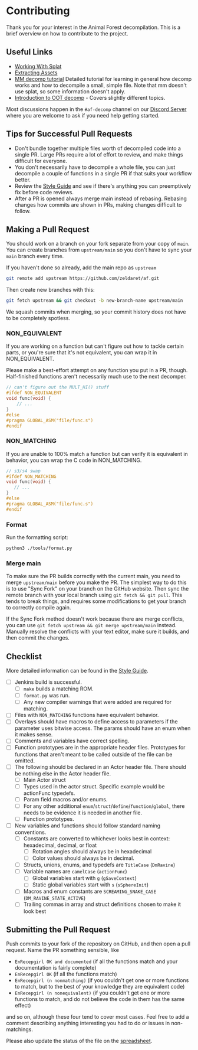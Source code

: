 # Contributing

Thank you for your interest in the Animal Forest decompilation. This is a brief overview on how to contribute to the project.

## Useful Links

- [Working With Splat](docs/working_with_splat.md)
- [Extracting Assets](docs/asset_extraction.md)
- [MM decomp tutorial](https://github.com/zeldaret/mm/blob/master/docs/tutorial/contents.md) Detailed tutorial for learning in general how decomp works and how to decompile a small, simple file. Note that mm doesn't use splat, so some information doesn't apply.
- [Introduction to OOT decomp](https://github.com/zeldaret/oot/blob/master/docs/tutorial/contents.md) - Covers slightly different topics.

Most discussions happen in the `#af-decomp` channel on our [Discord Server](https://discord.zelda.deco.mp) where you are welcome to ask if you need help getting started.

## Tips for Successful Pull Requests

- Don't bundle together multiple files worth of decompiled code into a single PR. Large PRs require a lot of effort to review, and make things difficult for everyone.
- You don't necessarily have to decompile a whole file, you can just decompile a couple of functions in a single PR if that suits your workflow better.
- Review the [Style Guide](docs/STYLE.md) and see if there's anything you can preemptively fix before code reviews.
- After a PR is opened always merge main instead of rebasing. Rebasing changes how commits are shown in PRs, making changes difficult to follow.

## Making a Pull Request

You should work on a branch on your fork separate from your copy of `main`. You can create branches from `upstream/main` so you don't have to sync your `main` branch every time.

If you haven't done so already, add the main repo as `upstream`

```bash
git remote add upstream https://github.com/zeldaret/af.git
```

Then create new branches with this:

```bash
git fetch upstream && git checkout -b new-branch-name upstream/main
```

We squash commits when merging, so your commit history does not have to be completely spotless.

### NON_EQUIVALENT

If you are working on a function but can't figure out how to tackle certain parts, or you're sure that it's not equivalent, you can wrap it in NON_EQUIVALENT.

Please make a best-effort attempt on any function you put in a PR, though. Half-finished functions aren't necessarily much use to the next decomper.

```c
// can't figure out the MULT_HI() stuff
#ifdef NON_EQUIVALENT
void func(void) {
    // ...
}
#else
#pragma GLOBAL_ASM("file/func.s")
#endif
```

### NON_MATCHING

If you are unable to 100% match a function but can verify it is equivalent in behavior, you can wrap the C code in NON_MATCHING.

 ```c
// s3/s4 swap
#ifdef NON_MATCHING
void func(void) {
    // ...
}
#else
#pragma GLOBAL_ASM("file/func.s")
#endif
```

### Format

Run the formatting script:

```bash
python3 ./tools/format.py
```

### Merge main

To make sure the PR builds correctly with the current main, you need to merge `upstream/main` before you make the PR. The simplest way to do this is to use "Sync Fork" on your branch on the GitHub website. Then sync the remote branch with your local branch using `git fetch && git pull`. This tends to break things, and requires some modifications to get your branch to correctly compile again.

If the Sync Fork method doesn't work because there are merge conflicts, you can use `git fetch upstream && git merge upstream/main` instead. Manually resolve the conflicts with your text editor, make sure it builds, and then commit the changes.

## Checklist

More detailed information can be found in the [Style Guide](docs/STYLE.md).

- [ ] Jenkins build is successful.
  - [ ] `make` builds a matching ROM.
  - [ ] `format.py` was run.
  - [ ] Any new compiler warnings that were added are required for matching. 
- [ ] Files with `NON_MATCHING` functions have equivalent behavior.
- [ ] Overlays should have macros to define access to parameters if the parameter uses bitwise access. The params should have an enum when it makes sense.
- [ ] Comments and variables have correct spelling.
- [ ] Function prototypes are in the appropriate header files. Prototypes for functions that aren't meant to be called outside of the file can be omitted.
- [ ] The following should be declared in an Actor header file. There should be nothing else in the Actor header file.
  - [ ] Main Actor struct
  - [ ] Types used in the actor struct. Specific example would be actionFunc typedefs.
  - [ ] Param field macros and/or enums.
  - [ ] For any other additional `enum`/`struct`/`define`/`function`/`global`, there needs to be evidence it is needed in another file.
  - [ ] Function prototypes.
- [ ] New variables and functions should follow standard naming conventions.
  - [ ] Constants are converted to whichever looks best in context: hexadecimal, decimal, or float
    - [ ] Rotation angles should always be in hexadecimal
    - [ ] Color values should always be in decimal.
  - [ ] Structs, unions, enums, and typedefs are `TitleCase` (`DmRavine`)
  - [ ] Variable names are `camelCase` (`actionFunc`)
    - [ ] Global variables start with `g` (`gSaveContext`)
    - [ ] Static global variables start with `s` (`sSphereInit`)
  - [ ] Macros and enum constants are `SCREAMING_SNAKE_CASE` (`DM_RAVINE_STATE_ACTIVE`)
  - [ ] Trailing commas in array and struct definitions chosen to make it look best
  
## Submitting the Pull Request

Push commits to your fork of the repository on GitHub, and then open a pull request. Name the PR something sensible, like

- `EnRecepgirl OK and documented` (if all the functions match and your documentation is fairly complete)
- `EnRecepgirl OK` (if all the functions match)
- `EnRecepgirl (n nonmatching)` (if you couldn't get one or more functions to match, but to the best of your knowledge they are equivalent code)
- `EnRecepgirl (n nonequivalent)` (if you couldn't get one or more functions to match, and do not believe the code in them has the same effect)

and so on, although these four tend to cover most cases. Feel free to add a comment describing anything interesting you had to do or issues in non-matchings.

Please also update the status of the file on the [spreadsheet](https://docs.google.com/spreadsheets/d/1IkamT3ZFhgtZAaS5HS47b2_PcLlYmEFWk2oUPDhYfI8/).
